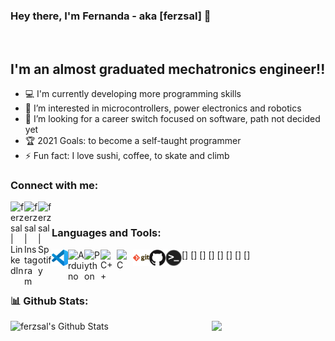 ### Hey there, I'm Fernanda - aka [ferzsal] 👋

<br />

## I'm an almost graduated mechatronics engineer!!

- 💻 I'm currently developing more programming skills
- 🤖 I’m interested in microcontrollers, power electronics and robotics
- 🔋 I’m looking for a career switch focused on software, path not decided yet
- 🏆 2021 Goals: to become a self-taught programmer
- ⚡ Fun fact: I love sushi, coffee, to skate and climb

### Connect with me: 

[<img align="left" alt="ferzsal | LinkedIn" width="22px" src="https://cdn.jsdelivr.net/npm/simple-icons@v3/icons/linkedin.svg" />][linkedin]
[<img align="left" alt="ferzsal | Instagram" width="22px" src="https://cdn.jsdelivr.net/npm/simple-icons@v3/icons/instagram.svg" />][instagram]
[<img align="left" alt="ferzsal | Spotify" width= "22 px" src= "https://cdn.jsdelivr.net/npm/simple-icons@3.13.0/icons/spotify.svg" />][spotify]

<br />

### Languages and Tools:

[<img align="left" alt="Visual Studio Code" width="26px" src="https://raw.githubusercontent.com/github/explore/80688e429a7d4ef2fca1e82350fe8e3517d3494d/topics/visual-studio-code/visual-studio-code.png" />]
[<img align="left" alt="Arduino" width="26px" src="https://upload.wikimedia.org/wikipedia/commons/8/87/Arduino_Logo.svg" />]
[<img align="left" alt="Python" width="26px" src="https://logodownload.org/wp-content/uploads/2019/10/python-logo.png" />]
[<img align="left" alt="C++" width="26px" src="https://upload.wikimedia.org/wikipedia/commons/1/18/ISO_C%2B%2B_Logo.svg" />]
[<img align="left" alt="C" width="26px" src="https://upload.wikimedia.org/wikipedia/commons/1/18/C_Programming_Language.svg" />]
[<img align="left" alt="Git" width="26px" src="https://raw.githubusercontent.com/github/explore/80688e429a7d4ef2fca1e82350fe8e3517d3494d/topics/git/git.png" />]
[<img align="left" alt="GitHub" width="26px" src="https://raw.githubusercontent.com/github/explore/78df643247d429f6cc873026c0622819ad797942/topics/github/github.png" />]
[<img align="left" alt="Terminal" width="26px" src="https://raw.githubusercontent.com/github/explore/80688e429a7d4ef2fca1e82350fe8e3517d3494d/topics/terminal/terminal.png" />]

<br />

### 📊 Github Stats:

<p align="center">
<img align= "left" alt= "ferzsal's Github Stats" src ="https://github-readme-stats.vercel.app/api?username=ferzsal&hide_title=true&hide_border=true&show_icons=true&include_all_commits=true&count_private=true&line_height=21&text_color=000&icon_color=000&bg_color=0,ea6161,ffc64d,fffc4d,52fa5a&theme=graywhite" /><!-- wi*quL3fcV --><img height="137px" src="https://github-readme-stats.vercel.app/api/top-langs/?username=ferzsal&hide=html&hide_title=true&hide_border=true&layout=compact&langs_count=6&exclude_repo=comp426,Redventures-Movie-Quotes&text_color=000&icon_color=fff&bg_color=0,52fa5a,4dfcff,c64dff&theme=graywhite" /></a>
</p>

</details>

[instagram]: https://instagram.com/ferzsal
[linkedin]: https://www.linkedin.com/in/mafernandalosa/
[spotify]: https://open.spotify.com/user/ferzsal?si=88b1b58f50f2412b

